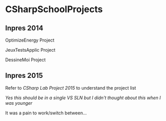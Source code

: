 # CSharpSchoolProjects

## Inpres 2014
OptimizeEnergy Project

JeuxTestsApplic Project

DessineMoi Project

## Inpres 2015

Refer to *CSharp Lab Project 2015* to understand the project list

*Yes this should be in a single VS SLN but I didn't thought about this when I was younger*

It was a pain to work/switch between...
